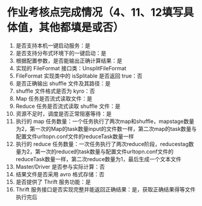 # 作业考核点完成情况（4、11、12填写具体值，其他都填是或否）
1. 是否支持本机一键启动服务：是
2. 是否支持分布式环境下的一键启动：是
3. 根据配置参数，是否能输出正确计算结果：是
4. 实现的 FileFormat 接口类：UnsplitFileFormat
5. FileFormat 实现类中的 isSplitable 是否返回 true：否
6. 是否正确输出 shuffle 文件及其路径：是
7. shuffle 文件格式是否为 kyro：否
8. Map 任务是否流式读取文件：是
9. Reduce 任务是否流式读取 shuffle 文件：是
10. 资源不足时，调度是否正常阻塞等待：是
11. 执行的 map 任务数量：一个任务执行了两次map和shuffle，mapstage数量为2，第一次的Map的task数量input的文件数一样，第二次map的task数量与配置文件urltopn.conf文件的reduceTask数量一样
12. 执行的 reduce 任务数量：一次任务执行了两次reduce阶段，reducestag数量为2，第一次的reduce的task数量与配置文件urltopn.conf文件的reduceTask数量一样，第二次reduce数量为1，最后生成一个文本文件
13. Master/Driver 是否参与实际计算：否
14. 结果文件是否采用 avro 格式存储：否
15. 是否提供了 Thrift 服务功能：是
16. Thrift 服务接口是否实现完整并能返回正确结果：是，获取正确结果得等文件执行完后